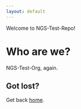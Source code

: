 ```yaml
---
layout: default
---
```


Welcome to NGS-Test-Repo!

# Who are we?

NGS-Test-Org, again.

## Got lost?

Get back [home](https://ngs-test-org.github.io).
